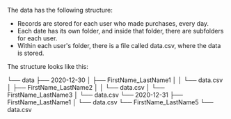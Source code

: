 The data has the following structure:

* Records are stored for each user who made purchases, every day.
* Each date has its own folder, and inside that folder, there are subfolders for each user.
* Within each user's folder, there is a file called data.csv, where the data is stored.

The structure looks like this:

└── data
   ├── 2020-12-30
   │  ├── FirstName_LastName1
   │  │   └── data.csv
   │  ├── FirstName_LastName2
   │  │   └── data.csv
   │  └── FirstName_LastName3
   │      └── data.csv
   └── 2020-12-31
      ├── FirstName_LastName1
      │   └── data.csv
      └── FirstName_LastName5
          └── data.csv
